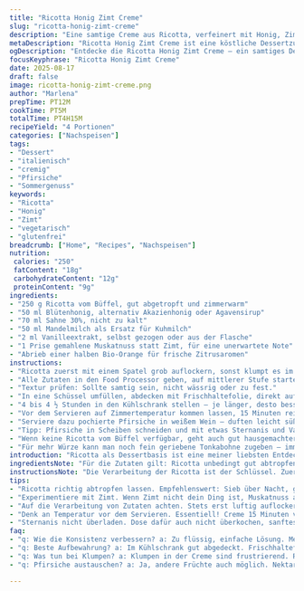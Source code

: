 ```yaml
---
title: "Ricotta Honig Zimt Creme"
slug: "ricotta-honig-zimt-creme"
description: "Eine samtige Creme aus Ricotta, verfeinert mit Honig, Zimt und einem Schuss Orangenblütenwasser. Die Ricotta-Textur wird durch Sahne und Mandelmilch angenehm leicht, während Vanille und Zimt für warme Aromen sorgen. Ideal als Dessertbasis, besonders mit frischen Früchten oder knusprigen Mandelplätzchen. Vegetarisch, gluten- und eifrei. Perfekt, wenn man frischen Ricotta und saisonale Pfirsiche zum Pochieren zur Hand hat. Der Austausch von Zimt gegen Muskatnuss gibt eine interessante Tiefe. Ein Dessert, das leicht und doch intensiv ist, wenn man die Zutaten fein ausbalanciert."
metaDescription: "Ricotta Honig Zimt Creme ist eine köstliche Dessertzubereitung. Frisch, samtig und perfekt mit Pfirsichen und Mandelplätzchen."
ogDescription: "Entdecke die Ricotta Honig Zimt Creme – ein samtiges Dessert, das Frische und Süße perfekt vereint. Ideal für besondere Anlässe."
focusKeyphrase: "Ricotta Honig Zimt Creme"
date: 2025-08-17
draft: false
image: ricotta-honig-zimt-creme.png
author: "Marlena"
prepTime: PT12M
cookTime: PT5M
totalTime: PT4H15M
recipeYield: "4 Portionen"
categories: ["Nachspeisen"]
tags:
- "Dessert"
- "italienisch"
- "cremig"
- "Pfirsiche"
- "Sommergenuss"
keywords:
- "Ricotta"
- "Honig"
- "Zimt"
- "vegetarisch"
- "glutenfrei"
breadcrumb: ["Home", "Recipes", "Nachspeisen"]
nutrition: 
 calories: "250"
 fatContent: "18g"
 carbohydrateContent: "12g"
 proteinContent: "9g"
ingredients:
- "250 g Ricotta vom Büffel, gut abgetropft und zimmerwarm"
- "50 ml Blütenhonig, alternativ Akazienhonig oder Agavensirup"
- "70 ml Sahne 30%, nicht zu kalt"
- "50 ml Mandelmilch als Ersatz für Kuhmilch"
- "2 ml Vanilleextrakt, selbst gezogen oder aus der Flasche"
- "1 Prise gemahlene Muskatnuss statt Zimt, für eine unerwartete Note"
- "Abrieb einer halben Bio-Orange für frische Zitrusaromen"
instructions:
- "Ricotta zuerst mit einem Spatel grob auflockern, sonst klumpt es im Mixer."
- "Alle Zutaten in den Food Processor geben, auf mittlerer Stufe starten, ca. 90 Sekunden. Nicht zu lange, sonst wird es zu flüssig – Ziel: cremig, dicht, leicht luftig."
- "Textur prüfen: Sollte samtig sein, nicht wässrig oder zu fest."
- "In eine Schüssel umfüllen, abdecken mit Frischhaltefolie, direkt auf die Oberfläche, damit keine Haut entsteht."
- "4 bis 4 ½ Stunden in den Kühlschrank stellen – je länger, desto besser die Struktur, aber nicht länger als 6 Stunden, sonst wird die Ricotta zu fest."
- "Vor dem Servieren auf Zimmertemperatur kommen lassen, 15 Minuten reichen, sonst verliert sie die sanfte Cremigkeit."
- "Serviere dazu pochierte Pfirsiche in weißem Wein – duften leicht süßlich, langsam simmernd, nicht kochen – und knusprige Mandelplätzchen, ähnlich Brutti ma Buoni."
- "Tipp: Pfirsiche in Scheiben schneiden und mit etwas Sternanis und Vanilleschote pochieren, Aroma intensiviert sich, Geschmack bleibt frisch."
- "Wenn keine Ricotta vom Büffel verfügbar, geht auch gut hausgemachter Quark mit einem Schuss Sahne, aber die Textur wird leicht krümeliger."
- "Für mehr Würze kann man noch fein geriebene Tonkabohne zugeben – immer vorsichtig, da sehr intensiv."
introduction: "Ricotta als Dessertbasis ist eine meiner liebsten Entdeckungen aus der italienischen Küche. Ihre samtige, milde Textur macht sie zum perfekten Gegenpart zu intensiven Aromen wie Honig und Zimt. Nur Ricotta verwenden, der gut abgetropft ist, sonst wird das Ergebnis zu wässrig oder zu fest. In Kombination mit einer Prise Muskatnuss statt klassischem Zimt entsteht eine überraschende Tiefe, die an warme, aber nicht zu schwere Desserts erinnert. Den Honig nehme ich gern blumig, damit er nicht zu dominant ist. Das Ganze auflockert die kleine Menge Mandelmilch, die eine angenehme Milchnote ohne Kuhmilch sorgt, ideal für verschiedene Ernährungsstile. Pochierte Pfirsiche dazu? Die leichten, süßen Aromen bilden den Kontrast, und knusprige Mandelplätzchen bringen das knackige Element. In meiner Küche gehört das zum späten Sommer wie ein guter Espresso zum Abschluss."
ingredientsNote: "Für die Zutaten gilt: Ricotta unbedingt gut abtropfen lassen, besonders wenn frisch. Ein Sieb über Nacht im Kühlschrank, mit einem sauberen Tuch ausgelegt, ist ideal. Der Honig sollte flüssig sein – kristallisierter Honig vorher erwärmen, sonst wird die Creme körnig. Vanilleextrakt nach eigener Vorstellung – frisch ausgekratzte Vanilleschoten funktionieren noch besser, geben aber winzige schwarze Punkte, was stören kann. Die Mandelmilch sorgt für eine andere Milchnote, ist geschmacklich dezenter als Kuhmilch, ersetzt sie komplett. Statt Zimt mal Muskatnuss probieren, vor allem für jene, die Zimt nicht mögen oder im Sommer. Die Orangenabrieb bringt Frische rein, die perfekt mit der Honigsüße spielt. Wer keine Food Processor besitzt, kann auch intensiv mit einem Schneebesen rühren, aber das dauert deutlich länger und das Ergebnis könnte nicht so gleichmäßig sein."
instructionsNote: "Die Verarbeitung der Ricotta ist der Schlüssel. Zuerst luftig auflockern – sonst werden Klumpen zum Ärgernis. Beim Mixen nie zu lang, sonst flüssiger als gewünscht. Ziel: cremige, fast samtige Konsistenz, die beim Berühren leicht widersteht, sich aber auch gut verstreichen lässt. Die Kühlzeit entscheidet über die Festigkeit – zu kurz, dann bleibt die Creme zu weich und läuft auseinander; zu lang, dann wird sie schnittfest wie Frischkäse. Die Abdeckung ist keine Kleinigkeit – verhindert Hautbildung und Fremdgerüche. Vor dem Servieren die Creme unbedingt etwas temperieren lassen, kalt schränkt das volle Aroma ein und die Textur wird härter, wärmer wird sie cremiger. Für die Pochierfrüchte bitte darauf achten, dass der Sud nur simmert, nicht sprudelnd kocht, so bleiben die Pfirsiche fest, verlieren aber die Schärfe. Die Begleitung mit knusprigen Mandelplätzchen sorgt für den Crunch und kontrastiert wunderbar mit der weichen Creme. Kleine Abwandlungen beim Würzen erkennt man hier am besten – experimentierfreudig bleiben, so entstehen die besten Varianten."
tips:
- "Ricotta richtig abtropfen lassen. Empfehlenswert: Sieb über Nacht, ganz wichtig. Dadurch bleibt die Creme leicht und geschmeidig. Zu viel Wasser führt zu einer Konsistenz, die vermieden werden sollte. Honig vorher testen; er sollte flüssig sein. Sonst wird die Creme körnig und unangenehm."
- "Experimentiere mit Zimt. Wenn Zimt nicht dein Ding ist, Muskatnuss ausprobieren. Es bringt intensivere Tiefe ins Dessert. Achte darauf, nicht zu viel zu verwenden. Weniger ist mehr hier. Aroma richtig balancieren, sonst wird es zu intensiv. Der Abrieb von Bio-Orange frisch ist Pflicht – Zitrusfrische schafft harmonische Balance."
- "Auf die Verarbeitung von Zutaten achten. Stets erst luftig auflockern, keine Klumpen. Der Food Processor darf nicht zu lange laufen. Soll cremig sein, nicht wässrig. Textur vorher prüfen; samtig ist das Ziel. Kühlzeit: 4 bis 6 Stunden, Struktur entscheidet über das Finale. Zu kurz? Creme läuft davon."
- "Denk an Temperatur vor dem Servieren. Essentiell! Creme 15 Minuten vor dem Servieren rausnehmen. Kalt schmeckt sie oft weniger gut. So kommt der volle Geschmack zur Geltung. Pochierte Pfirsiche mit Sternanis und Vanille erhöhen Frische. Süß, intensiv; eine Note, die den Unterschied macht. "
- "Sternanis nicht überladen. Dose dafür auch nicht überkochen, sanftes Simmern ist wichtig. Die Pfirsiche sollten fest bleiben. Für das Knusprige, Mandelplätzchen dazu. Dazu ein guter Espresso; der Kontrast bringt die Erfahrung. Aber nicht vergessen: Variation macht alles spannend."
faq:
- "q: Wie die Konsistenz verbessern? a: Zu flüssig, einfache Lösung. Mehr Ricotta und weniger Flüssigkeit. Kühlzeit erhöhen, aber nicht übertreiben. Die Konsistenz passt sich beim Kühlen an. Zu fest – etwas Sahne untermischen."
- "q: Beste Aufbewahrung? a: Im Kühlschrank gut abgedeckt. Frischhaltefolie direkt auf die Oberfläche. So bleibt die Creme auch nach mehreren Tagen gut. Haltbarkeit: 3 bis 4 Tage. Alternativ Portionen einfrieren; aber die Textur kann sich ändern."
- "q: Was tun bei Klumpen? a: Klumpen in der Creme sind frustrierend. Ricotta vorher auflockern. Food Processor nicht überlasten, sondern ein paar kurze Impulse verwenden. Überprüfung der Textur vor dem Umfüllen."
- "q: Pfirsiche austauschen? a: Ja, andere Früchte auch möglich. Nektarinen, Birnen. Aromatisierung der Pochierflüssigkeit anpassen. Komplexe Aromen sorgen für Abwechslung. Aber immer sanft behandeln, dass die Früchte nicht zerfallen."

---
```

